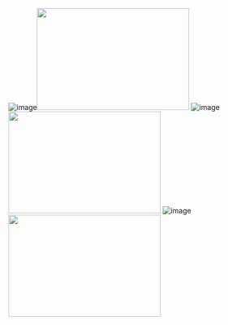 ![image](https://github.com/user-attachments/assets/2fe0b48e-e7de-4d50-80fa-1633e9b4dd7c)<img src="image1.jpg" width="300" height="200">
![image](https://github.com/user-attachments/assets/2fabe605-2bc5-4f3e-b19e-8f9426a37ce2)<img src="image1.jpg" width="300" height="200">
![image](https://github.com/user-attachments/assets/a4ba8e4f-0c68-48c9-be27-e6ea79ac2377)<img src="image1.jpg" width="300" height="200">
